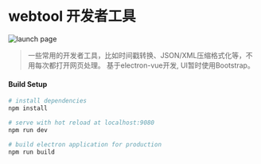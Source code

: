# webtool 开发者工具

![launch page](https://raw.githubusercontent.com/jevonszmx/webtool/master/screenshot/1.jpg)


> 一些常用的开发者工具，比如时间戳转换、JSON/XML压缩格式化等，不用每次都打开网页处理。
> 基于electron-vue开发, UI暂时使用Bootstrap。

#### Build Setup

``` bash
# install dependencies
npm install

# serve with hot reload at localhost:9080
npm run dev

# build electron application for production
npm run build


```